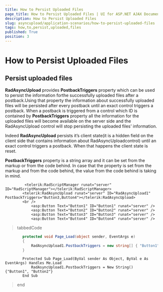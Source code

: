 ```yaml
---
title: How to Persist Uploaded Files
page_title: How to Persist Uploaded Files | UI for ASP.NET AJAX Documentation
description: How to Persist Uploaded Files
slug: asyncupload/application-scenarios/how-to-persist-uploaded-files
tags: how,to,persist,uploaded,files
published: True
position: 3
---
```


# How to Persist Uploaded Files



## Persist uploaded files

__RadAsyncUpload__ provides __PostbackTriggers__ property which can be used to persist the information forthe successfully uploaded files after a postback.Using that property the information about successfully uploaded files will be persisted after every postback until an exact control triggers a postback. When a postback is triggered from a control which ID is contained by __PostbackTriggers__ property all the information for the uploaded files will become available on the server side and the RadAsyncUpload control will stop persisting the uploaded files' information.

Indeed __RadAsyncUpload__ persists it’s client state(it is a hidden field on the client side that contains information about RadAsyncUploadcontrol) until an exact control triggers a postback. When that happens the client state is reset.

__PostbackTriggers__ property is a string array and it can be set from the markup or from the code behind. In case that the property is set from the markup and from the code behind, the value from the code behind is taking in mind.

````ASPNET
	     <telerik:RadScriptManager runat="server" ID="RadScriptManager"></telerik:RadScriptManager>         
	    <telerik:RadAsyncUpload runat="server" ID="RadAsyncUpload1" PostbackTriggers="Button3,Button4"></telerik:RadAsyncUpload>
	    <br />
	        <asp:Button Text="Button1" ID="Button1" runat="server" />
	        <asp:Button Text="Button2" ID="Button2" runat="server" />
	        <asp:Button Text="Button3" ID="Button3" runat="server" />
	        <asp:Button Text="Button4" ID="Button4" runat="server" />
````



>tabbedCode

````C#
	    protected void Page_Load(object sender, EventArgs e)
	    {
	        RadAsyncUpload1.PostbackTriggers = new string[] { "Button1", "Button2" };
	    }
````



````VB.NET
	    Protected Sub Page_Load(ByVal sender As Object, ByVal e As EventArgs) Handles Me.Load
	        RadAsyncUpload1.PostbackTriggers = New String() {"Button1", "Button2"}
	    End Sub
````


>end
